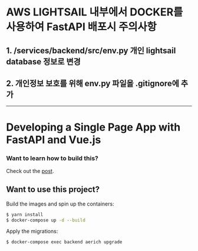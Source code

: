 # AWS LIGHTSAIL 내부에서 DOCKER를 사용하여 FastAPI 배포시 주의사항
## 1. /services/backend/src/env.py 개인 lightsail database 정보로 변경
## 2. 개인정보 보호를 위해 env.py 파일을 .gitignore에 추가

---

# Developing a Single Page App with FastAPI and Vue.js

### Want to learn how to build this?

Check out the [post](https://testdriven.io/blog/developing-a-single-page-app-with-fastapi-and-vuejs).

## Want to use this project?

Build the images and spin up the containers:

```sh
$ yarn install
$ docker-compose up -d --build
```

Apply the migrations:

```sh
$ docker-compose exec backend aerich upgrade
```
